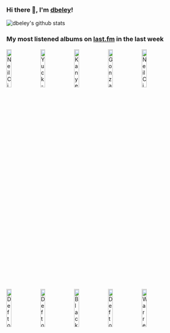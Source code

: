 ### Hi there 👋, I'm [dbeley](https://dbeley.ovh/en)!

![dbeley's github stats](https://github-readme-stats.vercel.app/api?username=dbeley)

### My most listened albums on [last.fm](https://www.last.fm/user/d_beley) in the last week

[<img src='https://lastfm.freetls.fastly.net/i/u/300x300/51c7e527c456407ec06e30bcd7c07318.jpg' width='16%' height='16%' alt='Neil Cicierega - Mouth Silence'>](https://www.last.fm/music/neil%2bcicierega/mouth%2bsilence)&nbsp;
[<img src='https://lastfm.freetls.fastly.net/i/u/300x300/1c46b775293ccb87699d732f7d213e19.png' width='16%' height='16%' alt='Yuck - Yuck'>](https://www.last.fm/music/yuck/yuck)&nbsp;
[<img src='https://lastfm.freetls.fastly.net/i/u/300x300/32f2b94ebebb2742709006790b9209b9.png' width='16%' height='16%' alt='Kanye West - Donda'>](https://www.last.fm/music/kanye%2bwest/donda)&nbsp;
[<img src='https://lastfm.freetls.fastly.net/i/u/300x300/5d0f34e54ff6d23341d24e91961a7d51.jpg' width='16%' height='16%' alt='Gonzales - Solo Piano'>](https://www.last.fm/music/gonzales/solo%2bpiano)&nbsp;
[<img src='https://lastfm.freetls.fastly.net/i/u/300x300/3aae2cd3c3036e65c9ef75b2c869aec8.jpg' width='16%' height='16%' alt='Neil Cicierega - Mouth Moods'>](https://www.last.fm/music/neil%2bcicierega/mouth%2bmoods)&nbsp;
<br>
[<img src='https://lastfm.freetls.fastly.net/i/u/300x300/41c63c47ec36125a215b899e1543eab7.jpg' width='16%' height='16%' alt='Deftones - White Pony'>](https://www.last.fm/music/deftones/white%2bpony)&nbsp;
[<img src='https://lastfm.freetls.fastly.net/i/u/300x300/327a84862a90bf4751945b7d466452a9.jpg' width='16%' height='16%' alt='Deftones - Around the Fur'>](https://www.last.fm/music/deftones/around%2bthe%2bfur)&nbsp;
[<img src='https://lastfm.freetls.fastly.net/i/u/300x300/3332b3cee5de8598dbd080f8e2783f93.jpg' width='16%' height='16%' alt='Black Country, New Road - Ants From Up There'>](https://www.last.fm/music/black%2bcountry%252c%2bnew%2broad/ants%2bfrom%2bup%2bthere)&nbsp;
[<img src='https://lastfm.freetls.fastly.net/i/u/300x300/858efffdf737c869e754c2f4dbe89f4c.jpg' width='16%' height='16%' alt='Deftones - Diamond Eyes'>](https://www.last.fm/music/deftones/diamond%2beyes)&nbsp;
[<img src='https://lastfm.freetls.fastly.net/i/u/300x300/639bd46d2c9a638c90999c52e8a0dadc.jpg' width='16%' height='16%' alt='Warren Zevon - Excitable Boy'>](https://www.last.fm/music/warren%2bzevon/excitable%2bboy)&nbsp;
<br>
